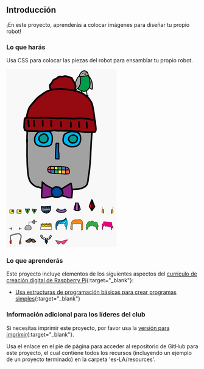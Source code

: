 ## Introducción

¡En este proyecto, aprenderás a colocar imágenes para diseñar tu propio robot!

### Lo que harás

Usa CSS para colocar las piezas del robot para ensamblar tu propio robot.

![captura de pantalla](images/robot-final.png)

### Lo que aprenderás

Este proyecto incluye elementos de los siguientes aspectos del [currículo de creación digital de Raspberry Pi](http://rpf.io/curriculum){:target="_blank"}:

+ [Usa estructuras de programación básicas para crear programas simples](https://www.raspberrypi.org/curriculum/programming/creator){:target="_blank"}

### Información adicional para los líderes del club

Si necesitas imprimir este proyecto, por favor usa la [versión para imprimir](https://projects.raspberrypi.org/es-LA/projects/build-a-robot/print){:target="_blank"}.

Usa el enlace en el pie de página para acceder al repositorio de GitHub para este proyecto, el cual contiene todos los recursos (incluyendo un ejemplo de un proyecto terminado) en la carpeta 'es-LA/resources'.